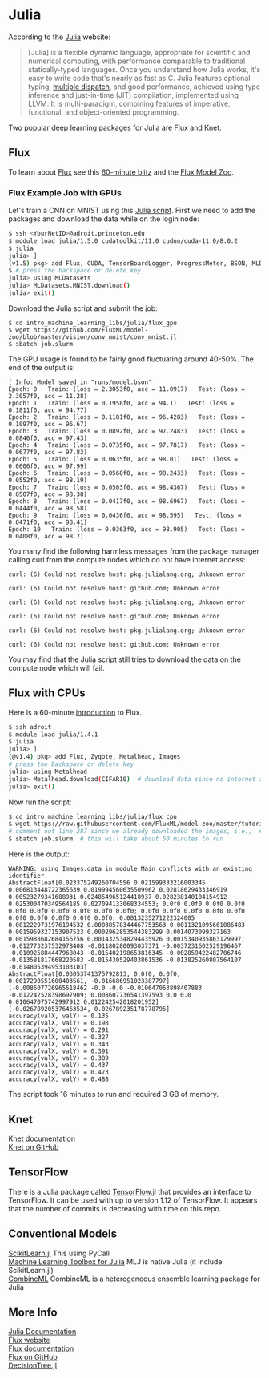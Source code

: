 # Julia

According to the [Julia](https://docs.julialang.org/en/v1/) website:

> [Julia] is a flexible dynamic language, appropriate for scientific and numerical computing, with performance comparable to traditional statically-typed languages. Once you understand how Julia works, it's easy to write code that's nearly as fast as C. Julia features optional typing, [multiple dispatch](https://en.wikipedia.org/wiki/Multiple_dispatch), and good performance, achieved using type inference and just-in-time (JIT) compilation, implemented using LLVM. It is multi-paradigm, combining features of imperative, functional, and object-oriented programming.

Two popular deep learning packages for Julia are Flux and Knet.

## Flux

To learn about [Flux](https://fluxml.ai/Flux.jl/stable/) see this [60-minute blitz](https://github.com/FluxML/model-zoo/blob/master/tutorials/60-minute-blitz/60-minute-blitz.jl) and the [Flux Model Zoo](https://github.com/FluxML/model-zoo/).

### Flux Example Job with GPUs

Let's train a CNN on MNIST using this [Julia script](https://github.com/FluxML/model-zoo/blob/master/vision/conv_mnist/conv_mnist.jl). First we need to add the packages and download the data while on the login node:

```bash
$ ssh <YourNetID>@adroit.princeton.edu
$ module load julia/1.5.0 cudatoolkit/11.0 cudnn/cuda-11.0/8.0.2
$ julia
julia> ]
(v1.5) pkg> add Flux, CUDA, TensorBoardLogger, ProgressMeter, BSON, MLDatasets
$ # press the backspace or delete key
julia> using MLDatasets
julia> MLDatasets.MNIST.download()
julia> exit()
```

Download the Julia script and submit the job:

```
$ cd intro_machine_learning_libs/julia/flux_gpu
$ wget https://github.com/FluxML/model-zoo/blob/master/vision/conv_mnist/conv_mnist.jl
$ sbatch job.slurm
```

The GPU usage is found to be fairly good fluctuating around 40-50%. The end of the output is:

```
[ Info: Model saved in "runs/model.bson"
Epoch: 0   Train: (loss = 2.3053f0, acc = 11.0917)   Test: (loss = 2.3057f0, acc = 11.28)
Epoch: 1   Train: (loss = 0.1958f0, acc = 94.1)   Test: (loss = 0.1811f0, acc = 94.77)
Epoch: 2   Train: (loss = 0.1181f0, acc = 96.4283)   Test: (loss = 0.1097f0, acc = 96.67)
Epoch: 3   Train: (loss = 0.0892f0, acc = 97.2483)   Test: (loss = 0.0846f0, acc = 97.43)
Epoch: 4   Train: (loss = 0.0735f0, acc = 97.7817)   Test: (loss = 0.0677f0, acc = 97.83)
Epoch: 5   Train: (loss = 0.0635f0, acc = 98.01)   Test: (loss = 0.0606f0, acc = 97.99)
Epoch: 6   Train: (loss = 0.0568f0, acc = 98.2433)   Test: (loss = 0.0552f0, acc = 98.19)
Epoch: 7   Train: (loss = 0.0503f0, acc = 98.4367)   Test: (loss = 0.0507f0, acc = 98.38)
Epoch: 8   Train: (loss = 0.0417f0, acc = 98.6967)   Test: (loss = 0.0444f0, acc = 98.58)
Epoch: 9   Train: (loss = 0.0436f0, acc = 98.595)   Test: (loss = 0.0471f0, acc = 98.41)
Epoch: 10   Train: (loss = 0.0363f0, acc = 98.905)   Test: (loss = 0.0408f0, acc = 98.7)
```

You many find the following harmless messages from the package manager calling curl from the compute nodes which do not have internet access:

```
curl: (6) Could not resolve host: pkg.julialang.org; Unknown error

curl: (6) Could not resolve host: github.com; Unknown error

curl: (6) Could not resolve host: pkg.julialang.org; Unknown error

curl: (6) Could not resolve host: github.com; Unknown error

curl: (6) Could not resolve host: pkg.julialang.org; Unknown error

curl: (6) Could not resolve host: github.com; Unknown error
```

You may find that the Julia script still tries to download the data on the compute node which will fail.

## Flux with CPUs

Here is a 60-minute [introduction](https://github.com/FluxML/model-zoo/blob/master/tutorials/60-minute-blitz/60-minute-blitz.jl) to Flux.

```bash
$ ssh adroit
$ module load julia/1.4.1
$ julia
julia> ]
(@v1.4) pkg> add Flux, Zygote, Metalhead, Images
# press the backspace or delete key
julia> using Metalhead
julia> Metalhead.download(CIFAR10)  # download data since no internet access on compute nodes
julia> exit()
```

Now run the script:

```bash
$ cd intro_machine_learning_libs/julia/flux_cpu
$ wget https://raw.githubusercontent.com/FluxML/model-zoo/master/tutorials/60-minute-blitz.jl
# comment out line 287 since we already downloaded the images, i.e.,  #Metalhead.download(CIFAR10)
$ sbatch job.slurm  # this will take about 50 minutes to run
```

Here is the output:

```
WARNING: using Images.data in module Main conflicts with an existing identifier.
AbstractFloat[0.023375249260704556 0.021599333216003345 0.006813448722365639 0.019994560635509962 0.02818629433346919 0.00523279341688931 0.024854965124418937 0.028238140104154912 0.025300470349564185 0.027094133068334553; 0.0f0 0.0f0 0.0f0 0.0f0 0.0f0 0.0f0 0.0f0 0.0f0 0.0f0 0.0f0; 0.0f0 0.0f0 0.0f0 0.0f0 0.0f0 0.0f0 0.0f0 0.0f0 0.0f0 0.0f0; 0.0013235271222324005 0.0012229731976194532 0.00038578344467753563 0.0011321095661086483 0.0015959327153907523 0.0002962853544383299 0.0014073099327163 0.0015988682684156756 0.0014325348294435926 0.0015340935863129997; -0.012773237532978408 -0.01180280093037371 -0.0037231602529196467 -0.010925884447968043 -0.015402198653816345 -0.002859422482706746 -0.013581817668220583 -0.015430529403861536 -0.013825260807564107 -0.014805394953103103]
AbstractFloat[0.03053741375792813, 0.0f0, 0.0f0, 0.0017290551600403561, -0.016686951023387797]
[-0.008607726965518462 -0.0 -0.0 -0.010647063898407883 -0.012242528398697909; 0.008607736541397593 0.0 0.0 0.010647075742997912 0.012242542018201952]
[-0.026789205376463534, 0.026789235178778795]
accuracy(valX, valY) = 0.135
accuracy(valX, valY) = 0.198
accuracy(valX, valY) = 0.291
accuracy(valX, valY) = 0.327
accuracy(valX, valY) = 0.343
accuracy(valX, valY) = 0.391
accuracy(valX, valY) = 0.389
accuracy(valX, valY) = 0.437
accuracy(valX, valY) = 0.473
accuracy(valX, valY) = 0.488
```

The script took 16 minutes to run and required 3 GB of memory.

## Knet

[Knet documentation](https://denizyuret.github.io/Knet.jl/latest/)  
[Knet on GitHub](https://github.com/denizyuret/Knet.jl) 

## TensorFlow

There is a Julia package called [TensorFlow.jl](https://github.com/malmaud/TensorFlow.jl) that provides an interface to TensorFlow. It can be used with up to version 1.12 of TensorFlow. It appears that the number of commits is decreasing with time on this repo.

## Conventional Models

[ScikitLearn.jl](https://github.com/cstjean/ScikitLearn.jl) This using PyCall  
[Machine Learning Toolbox for Julia](https://github.com/alan-turing-institute/MLJ.jl) MLJ is native Julia (it include ScikitLearn.jl)  
[CombineML](https://github.com/ppalmes/CombineML.jl) CombineML is a heterogeneous ensemble learning package for Julia

## More Info

[Julia Documentation](https://docs.julialang.org/en/v1/)  
[Flux website](https://fluxml.ai/)  
[Flux documentation](https://fluxml.ai/Flux.jl/stable/)  
[Flux on GitHub](https://github.com/FluxML/Flux.jl)   
[DecisionTree.jl](https://github.com/bensadeghi/DecisionTree.jl)

